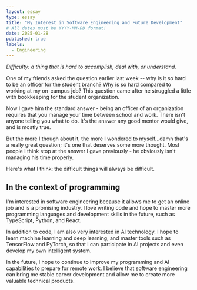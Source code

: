 ```yaml
---
layout: essay
type: essay
title: "My Interest in Software Engineering and Future Development"
# All dates must be YYYY-MM-DD format!
date: 2025-01-28
published: true
labels:
  - Engineering
---
```



*Difficulty: a thing that is hard to accomplish, deal with, or understand.*

One of my friends asked the question earlier last week -- why is it so hard to be an officer for the student branch? Why is so hard compared to working at my on-campus job? This question came after he struggled a little with bookkeeping for the student organization.

Now I gave him the standard answer - being an officer of an organization requires that you manage your time between school and work. There isn't anyone telling you what to do. It's the answer any good mentor would give, and is mostly true.

But the more I though about it, the more I wondered to myself...damn that's a really great question; it's one that deserves some more thought. Most people I think stop at the answer I gave previously - he obviously isn't managing his time properly.

Here's what I think: the difficult things will always be difficult.

## In the context of programming

I'm interested in software engineering because it allows me to get an online job and is a promising industry. I love writing code and hope to master more programming languages ​​and development skills in the future, such as TypeScript, Python, and React.

In addition to code, I am also very interested in AI technology. I hope to learn machine learning and deep learning, and master tools such as TensorFlow and PyTorch, so that I can participate in AI projects and even develop my own intelligent system.

In the future, I hope to continue to improve my programming and AI capabilities to prepare for remote work. I believe that software engineering can bring me stable career development and allow me to create more valuable technical products.
